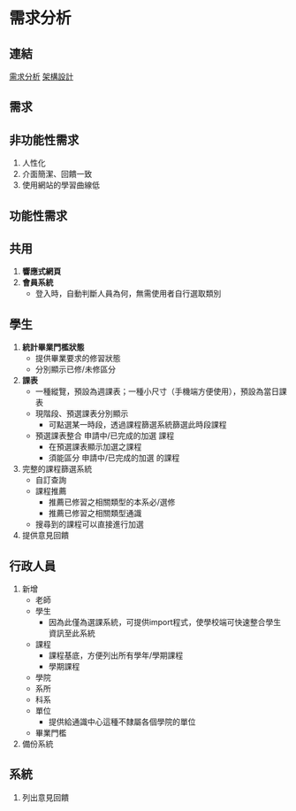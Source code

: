 需求分析
===

連結
----
[需求分析](./requirement.md)
[架構設計](./design.md)

需求
----
非功能性需求
-----
1. 人性化
2. 介面簡潔、回饋一致
3. 使用網站的學習曲線低

功能性需求
-----
共用
-----
1. **響應式網頁**
2. **會員系統**
   + 登入時，自動判斷人員為何，無需使用者自行選取類別

學生
-----
1. **統計畢業門檻狀態**
   + 提供畢業要求的修習狀態
   + 分別顯示已修/未修區分
2. **課表**
   + 一種縱覽，預設為週課表；一種小尺寸（手機端方便使用），預設為當日課表
   + 現階段、預選課表分別顯示
      - 可點選某一時段，透過課程篩選系統篩選此時段課程
   + 預選課表整合 申請中/已完成的加選 課程
      - 在預選課表顯示加選之課程
      - 須能區分 申請中/已完成的加選 的課程
3. 完整的課程篩選系統
   + 自訂查詢
   + 課程推薦
      - 推薦已修習之相關類型的本系必/選修
      - 推薦已修習之相關類型通識
   + 搜尋到的課程可以直接進行加選
4. 提供意見回饋

行政人員
-----
1. 新增
   + 老師
   + 學生
      - 因為此僅為選課系統，可提供import程式，使學校端可快速整合學生資訊至此系統
   + 課程
      - 課程基底，方便列出所有學年/學期課程
      - 學期課程
   + 學院
   + 系所
   + 科系
   + 單位
      - 提供給通識中心這種不隸屬各個學院的單位
   + 畢業門檻
2. 備份系統

系統
-----
1. 列出意見回饋
